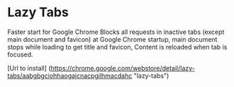 # Lazy Tabs

Faster start for Google Chrome
Blocks all requests in inactive tabs (except main document and favicon) at Google Chrome startup, main document stops while loading to get title and favicon,
Content is reloaded when tab is focused.

[Url to install] (https://chrome.google.com/webstore/detail/lazy-tabs/aabgbgciohhaogajcnacpgilhmacdahc "lazy-tabs")